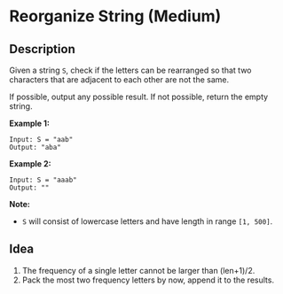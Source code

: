 # Reorganize String (Medium)

## Description

Given a string `S`, check if the letters can be rearranged so that two characters that are adjacent to each other are not the same.

If possible, output any possible result. If not possible, return the empty string.

**Example 1:**

```
Input: S = "aab"
Output: "aba"
```

**Example 2:**

```
Input: S = "aaab"
Output: ""
```

**Note:**

- `S` will consist of lowercase letters and have length in range `[1, 500]`.

 

## Idea

1. The frequency of a single letter cannot be larger than (len+1)/2.
2. Pack the most two frequency letters by now, append it to the results.